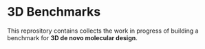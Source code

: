 # 3D Benchmarks

This reprository contains collects the work in progress of building a benchmark for **3D de novo molecular design**.

